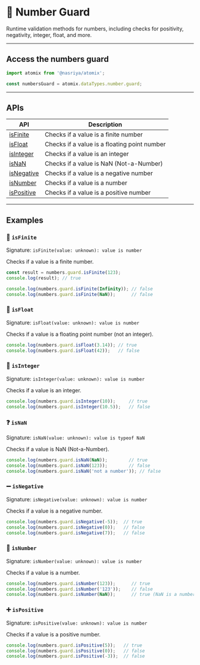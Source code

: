 # 🧮 Number Guard  
Runtime validation methods for numbers, including checks for positivity, negativity, integer, float, and more.

---

## Access the numbers guard

```ts
import atomix from '@nasriya/atomix';

const numbersGuard = atomix.dataTypes.number.guard;
```

---
## APIs
| API                        | Description                                  |
| -------------------------- | -------------------------------------------- |
| [isFinite](#-isfinite)     | Checks if a value is a finite number         |
| [isFloat](#-isfloat)       | Checks if a value is a floating point number |
| [isInteger](#-isinteger)   | Checks if a value is an integer              |
| [isNaN](#-isnan)           | Checks if a value is NaN (Not-a-Number)      |
| [isNegative](#-isnegative) | Checks if a value is a negative number       |
| [isNumber](#-isnumber)     | Checks if a value is a number                |
| [isPositive](#-ispositive) | Checks if a value is a positive number       |

---
## Examples

### 🔢 `isFinite`
Signature: `isFinite(value: unknown): value is number`

Checks if a value is a finite number.

```ts
const result = numbers.guard.isFinite(123);
console.log(result); // true

console.log(numbers.guard.isFinite(Infinity)); // false
console.log(numbers.guard.isFinite(NaN));      // false
```

### 🌊 `isFloat`
Signature: `isFloat(value: unknown): value is number`

Checks if a value is a floating point number (not an integer).

```ts
console.log(numbers.guard.isFloat(3.14)); // true
console.log(numbers.guard.isFloat(42));   // false
```

### 🔢 `isInteger`
Signature: `isInteger(value: unknown): value is number`

Checks if a value is an integer.

```ts
console.log(numbers.guard.isInteger(10));     // true
console.log(numbers.guard.isInteger(10.5));   // false
```

### ❓ `isNaN`
Signature: `isNaN(value: unknown): value is typeof NaN`

Checks if a value is NaN (Not-a-Number).

```ts
console.log(numbers.guard.isNaN(NaN));        // true
console.log(numbers.guard.isNaN(123));        // false
console.log(numbers.guard.isNaN('not a number')); // false
```

### ➖ `isNegative`
Signature: `isNegative(value: unknown): value is number`

Checks if a value is a negative number.

```ts
console.log(numbers.guard.isNegative(-5));  // true
console.log(numbers.guard.isNegative(0));   // false
console.log(numbers.guard.isNegative(7));   // false
```

### 🔢 `isNumber`
Signature: `isNumber(value: unknown): value is number`

Checks if a value is a number.

```ts
console.log(numbers.guard.isNumber(123));      // true
console.log(numbers.guard.isNumber('123'));    // false
console.log(numbers.guard.isNumber(NaN));      // true (NaN is a number type)
```

### ➕ `isPositive`
Signature: `isPositive(value: unknown): value is number`

Checks if a value is a positive number.

```ts
console.log(numbers.guard.isPositive(5));   // true
console.log(numbers.guard.isPositive(0));   // false
console.log(numbers.guard.isPositive(-3));  // false
```